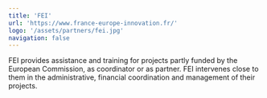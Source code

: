 ```yaml
---
title: 'FEI'
url: 'https://www.france-europe-innovation.fr/'
logo: '/assets/partners/fei.jpg'
navigation: false
---
```


FEI provides assistance and training for projects partly funded by the European Commission, as coordinator or as partner. FEI intervenes close to them in the administrative, financial coordination and management of their projects.

